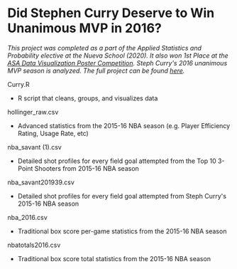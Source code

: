 # Did Stephen Curry Deserve to Win Unanimous MVP in 2016?

*This project was completed as a part of the Applied Statistics and Probability elective at the Nueva School (2020). It also won 1st Place at the [ASA Data Visualization Poster Competition](https://magazine.amstat.org/blog/2020/08/01/2020-poster-and-project-competition/). Steph Curry's 2016 unanimous MVP season is analyzed. The full project can be found [here](https://jeremydumalig.com/stephen-curry/).*

Curry.R
* R script that cleans, groups, and visualizes data

hollinger_raw.csv
* Advanced statistics from the 2015-16 NBA season (e.g. Player Efficiency Rating, Usage Rate, etc)

nba_savant (1).csv
* Detailed shot profiles for every field goal attempted from the Top 10 3-Point Shooters from 2015-16 NBA season

nba_savant201939.csv
* Detailed shot profiles for every field goal attempted from Steph Curry's 2015-16 NBA season

nba_2016.csv
* Traditional box score per-game statistics from the 2015-16 NBA season

nbatotals2016.csv
* Traditional box score total statistics from the 2015-16 NBA season
